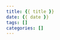 ```yaml
---
title: {{ title }}
date: {{ date }}
tags: []
categories: []  
---
```

<!--d
| 元素 | Markdown语法 |
| :---: | :---: |
| 标题 | # H1<br>## H2<br>### H3 |
| 粗体 | **bold text** |
| 斜体 | *italicized text* |
| 块引用 | > blockquote |
| 有序列表 | 1. First item<br>2. Second item<br>3. Third item |
| 无序列表 | - First item<br>- Second item<br>- Third item |
| 代码 | `code` |
| 代码块 | ```python<br>print("hello world!)<br>``` |
| 水平线 | --- |
| 超链接 | [title](https://www.example.com) |
| 图片 | ![alt text](image.jpg) |
-->
<!--more-->
